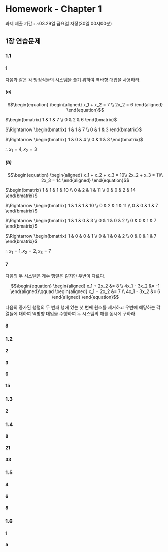 # Homework - Chapter 1

과제 제출 기간 : ~03.29일 금요일 자정(30일 00시00분)

## 1장 연습문제

### 1.1

#### 1

다음과 같은 각 방정식들의 시스템을 풀기 위하여 역바향 대입을 사용하라.

##### (a)

$$\begin{equation}
  \begin{aligned}
    x_1 + x_2 = 7 \\
    2x_2 = 6
  \end{aligned}
\end{equation}$$

$\begin{bmatrix} 1 & 1 & 7 \\ 0 & 2 & 6 \end{bmatrix}$

$\Rightarrow \begin{bmatrix} 1 & 1 & 7 \\ 0 & 1 & 3 \end{bmatrix}$

$\Rightarrow \begin{bmatrix} 1 & 0 & 4 \\ 0 & 1 & 3 \end{bmatrix}$

$\therefore x_1 = 4, x_2 = 3$

##### (b)

$$\begin{equation}
  \begin{aligned}
    x_1 + x_2 + x_3 = 10\\
    2x_2 + x_3 = 11\\
    2x_3 = 14
  \end{aligned}
\end{equation}$$

$\begin{bmatrix} 1 & 1 & 1 & 10 \\ 0 & 2 & 1 & 11 \\ 0 & 0 & 2 & 14 \end{bmatrix}$

$\Rightarrow \begin{bmatrix} 1 & 1 & 1 & 10 \\ 0 & 2 & 1 & 11 \\ 0 & 0 & 1 & 7 \end{bmatrix}$

$\Rightarrow \begin{bmatrix} 1 & 1 & 0 & 3 \\ 0 & 1 & 0 & 2 \\ 0 & 0 & 1 & 7 \end{bmatrix}$

$\Rightarrow \begin{bmatrix} 1 & 0 & 0 & 1 \\ 0 & 1 & 0 & 2 \\ 0 & 0 & 1 & 7 \end{bmatrix}$

$\therefore x_1 = 1, x_2 = 2, x_3 = 7$

#### 7

다음의 두 시스템은 계수 행렬은 같지만 우변이 다르다.

$$\begin{equation}
  \begin{aligned}
    x_1 + 2x_2 &= 8 \\
    4x_1 - 3x_2 &= -1
  \end{aligned}\qquad
  \begin{aligned}
    x_1 + 2x_2 &= 7 \\
    4x_1 - 3x_2 &= 6
  \end{aligned}
\end{equation}$$

다음의 증가된 행렬의 두 번째 행에 있는 첫 번째 원소를 제거하고 우변에 해당하는 각 열들에 대하여 역방향 대입을 수행하여 두 시스템의 해를 동시에 구하라.

#### 8

### 1.2

#### 2

#### 3

#### 6

#### 15

### 1.3

#### 2

### 1.4

#### 8

#### 21

#### 33

### 1.5

#### 4

#### 6

#### 8

### 1.6

#### 1

#### 5
